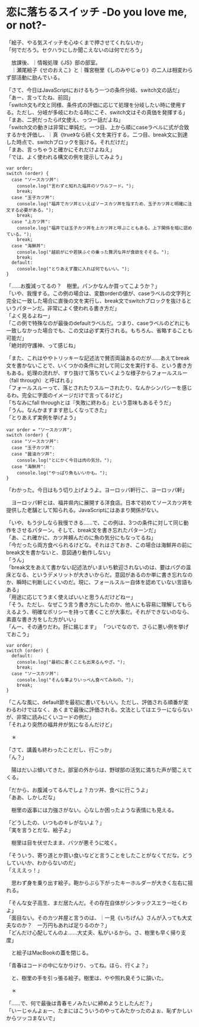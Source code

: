 # 恋に落ちるスイッチ -Do you love me, or not?-

「絵子、やる気スイッチを心ゆくまで押させてくれないか」  
「何でだろう。セクハラにしか聞こえないのは何でだろう」

　放課後、｜情報処理《JS》部の部室。  
　｜瀬尾絵子《せのおえこ》と｜篠宮樹里《しのみやじゅり》の二人は相変わらず部活動に励んでいる。

「さて、今日はJavaScriptにおけるもう一つの条件分岐、switch文の話だ」  
「あー、言ってたね、前回」  
「switch文もif文と同様、条件式の評価に応じて処理を分岐したい時に使用する。ただし、分岐が多岐にわたる時にこそ、switch文はその真価を発揮する」  
「まあ、二択だったらif文使え、っつー話だよね」  
「switch文の動きは非常に単純だ。一つ目、上から順にcaseラベルに式が合致するかを評価し、｜真《true》なら続く文を実行する。二つ目、break文に到達した時点で、switchブロックを抜ける。それだけだ」  
「まあ、言っちゃうと確かにそれだけよねえ」  
「では、よく使われる構文の例を提示してみよう」

```
var order;
switch (order) {
  case "ソースカツ丼":
    console.log("言わずと知れた福井のソウルフード。");
    break;
  case "玉子カツ丼":
    console.log("福井でカツ丼といえばソースカツ丼を指すため、玉子カツ丼と明確に注文する必要がある。");
    break;
  case "上カツ丼":
    console.log("福井では玉子カツ丼を上カツ丼と呼ぶこともある。上下関係を暗に認めている。");
    break;
  case "海鮮丼":
    console.log("越前がにや若狭ふぐの乗った贅沢な丼が食欲をそそる。");
    break;
  default:
    console.log("とりあえず腹に入れば何でもいい。");
}
```

「……お腹減ってるの？　樹里。パンかなんか買ってこようか？」  
「いや、我慢する。この例の場合は、変数orderの値が、caseラベルの文字列と完全に一致した場合に直後の文を実行し、break文でswitchブロックを抜けるというパターンだ。非常によく使われる書き方だ」  
「よく見るよねー」  
「この例で特殊なのが最後のdefaultラベルだ。つまり、caseラベルのどれにも一致しなかった場合でも、この文は必ず実行される。もちろん、省略することも可能だ」  
「絶対的守護神、って感じね」

「また、これはややトリッキーな記述法で賛否両論あるのだが……あえてbreak文を書かないことで、いくつかの条件に対して同じ文を実行する、という書き方もある。処理の流れが、すり抜けて落ちていくような様子からフォールスルー（fall through）と呼ばれる」  
「フォールスルーって、落とされたりスルーされたり、なんかシンパシーを感じるわ。完全に字面のイメージだけで言ってるけど」  
「ちなみにfall throughとは『失敗に終わる』という意味もあるそうだ」  
「うん。なんかますます悲しくなってきた」  
「とりあえず実例を挙げよう」

```
var order = "ソースカツ丼";
switch (order) {
  case "ソースカツ丼":
  case "玉子カツ丼":
  case "醤油カツ丼":
    console.log("とにかく今日は肉の気分。");
  case "海鮮丼":
    console.log("やっぱり魚もいいかも。");
}
```

「わかった。今日はもう切り上げようよ。ヨーロッパ軒行こ、ヨーロッパ軒」

　ヨーロッパ軒とは、福井県内に展開する洋食店。日本で初めてソースカツ丼を提供した老舗として知られる。JavaScriptにはあまり関係がない。

「いや、もう少しなら我慢できる……で、この例は、3つの条件に対して同じ動作をさせるパターン。そして、break文を書き忘れたパターンだ」  
「あ、これ確かに、カツ丼頼んだのに魚の気分にもなってるね」  
「今だったら両方食べられるけどな。それはさておき、この場合は海鮮丼の前にbreak文を書かないと、意図通り動作しない」  
「うん」  
「break文をあえて書かない記述法がいまいち歓迎されないのは、要はバグの温床となる、というデメリットが大きいからだ。意図があるのか単に書き忘れなのか、瞬時に判断しにくいのだ。現に、フォールスルー自体を認めていない言語もある」  
「用途に応じてうまく使えばいいと思うんだけどねー」  
「そう。ただし、なぜこう言う書き方にしたのか、他人にも容易に理解してもらえるよう、明確なポリシーを持って書くことが大事だ。それができないのなら、素直な書き方をした方がいい」  
「んー、その通りだわ。肝に銘じます」
「ついでなので、さらに悪い例を挙げておこう」

```
var order;
switch (order) {
  default:
    console.log("最初に書くことも出来るんやざ。");
    break;
  case "ソースカツ丼":
    console.log("そんな事よりいっぺん食べてみねの。");
    break;
}
```

「こんな風に、default節を最初に書いてもいい。ただし、評価される順番が変わるわけではなく、あくまで最後に評価される。文法としてはエラーにならないが、非常に読みにくいコードの例だ」  
「それより突然の福井弁が気になるんだけど」

　＊

「さて、講義も終わったことだし、行こっか」  
「ん？」

　陽はだいぶ傾いてきた。部室の外からは、野球部の活気に満ちた声が聞こえてくる。

「だから、お腹減ってるんでしょ？カツ丼、食べに行こうよ」  
「ああ、しかしだな」

　樹里の返事には力強さがない。心なしか困ったような表情にも見える。

「どうしたの、いつものキレがないよ？」  
「実を言うとだな、絵子よ」

　樹里は目を伏せたまま、バツが悪そうに呟く。

「そういう、寄り道とか買い食いなどと言うことをしたことがなくてだな。どうしていいか、わからないのだ」  
「えええっ！」

　思わず身を乗り出す絵子。鞄からぶら下がったキーホルダーが大きく左右に揺れる。

「そんな女子高生、まだ居たんだ。その存在自体がシンタックスエラー吐くわよ」  
「面目ない。そのカツ丼屋と言うのは、｜一見《いちげん》さんが入っても大丈夫なのか？　一万円もあれば足りるのか？」  
「どんだけ心配してんのよ……大丈夫、私がいるから。さ、樹里も早く帰り支度」

　と絵子はMacBookの蓋を閉じる。

「青春はコードの中になかりけり、ってね。ほら、行くよ？」

　と、樹里の手を引っ張る絵子。樹里は、やや照れ臭そうに頷いた。

　＊

「……で、何で最後は青春モノみたいに締めようとしたんだ？」  
「いーじゃんよぉー、たまにはこういうのやってみたかったのよぉ、恥ずかしいからツッコまないで」